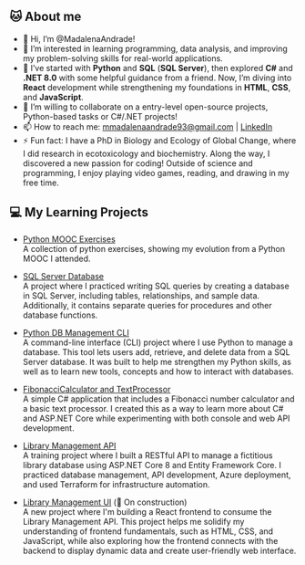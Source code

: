 ## 🐱 About me
- 👋 Hi, I’m @MadalenaAndrade!
- 👀 I’m interested in learning programming, data analysis, and improving my problem-solving skills for real-world applications.
- 🌱 I’ve started with **Python** and **SQL** (**SQL Server**), then explored **C#** and **.NET 8.0** with some helpful guidance from a friend. Now, I’m diving into **React** development while strengthening my foundations in **HTML**, **CSS**, and **JavaScript**.
- 💞️ I’m willing to collaborate on a entry-level open-source projects, Python-based tasks or C#/.NET projects!
- 📫 How to reach me: mmadalenaandrade93@gmail.com | [LinkedIn](https://www.linkedin.com/in/madalena-andrade/)  
- ⚡ Fun fact: I have a PhD in Biology and Ecology of Global Change, where I did research in ecotoxicology and biochemistry. Along the way, I discovered a new passion for coding! Outside of science and programming, I enjoy playing video games, reading, and drawing in my free time.

## 💻 My Learning Projects
- [Python MOOC Exercises](https://github.com/MadalenaAndrade/Python-Learning-Exercises)   
  A collection of python exercises, showing my evolution from a Python MOOC I attended.
  
- [SQL Server Database](https://github.com/MadalenaAndrade/LibraryDB-SQL-Scripts) <br>
  A project where I practiced writing SQL queries by creating a database in SQL Server, including tables, relationships, and sample data. Additionally, it contains separate queries for procedures and other database functions.
  
- [Python DB Management CLI](https://github.com/MadalenaAndrade/LibraryCLI-Python) <br>
  A command-line interface (CLI) project where I use Python to manage a database. This tool lets users add, retrieve, and delete data from a SQL Server database. It was built to help me strengthen my Python skills, as well as to learn new tools, concepts and how to interact with databases.
  
- [FibonacciCalculator and TextProcessor](https://github.com/MadalenaAndrade/FibonacciTextCLI-API) <br>
  A simple C# application that includes a Fibonacci number calculator and a basic text processor. I created this as a way to learn more about C# and ASP.NET Core while experimenting with both console and web API development.

- [Library Management API](https://github.com/MadalenaAndrade/LibraryManagementAPI)  <br>
  A training project where I built a RESTful API to manage a fictitious library database using ASP.NET Core 8 and Entity Framework Core.  I practiced database management, API development, Azure deployment, and used Terraform for infrastructure automation.

- [Library Management UI](https://github.com/MadalenaAndrade/LibraryManagementUI) (🔧 On construction) <br>
  A new project where I'm building a React frontend to consume the Library Management API.  This project helps me solidify my understanding of frontend fundamentals, such as HTML, CSS, and JavaScript, while also exploring how the frontend connects with the backend to display dynamic data and create user-friendly web interface.

<!---
MadalenaAndrade/MadalenaAndrade is a ✨ special ✨ repository because its `README.md` (this file) appears on your GitHub profile.
You can click the Preview link to take a look at your changes.
--->
